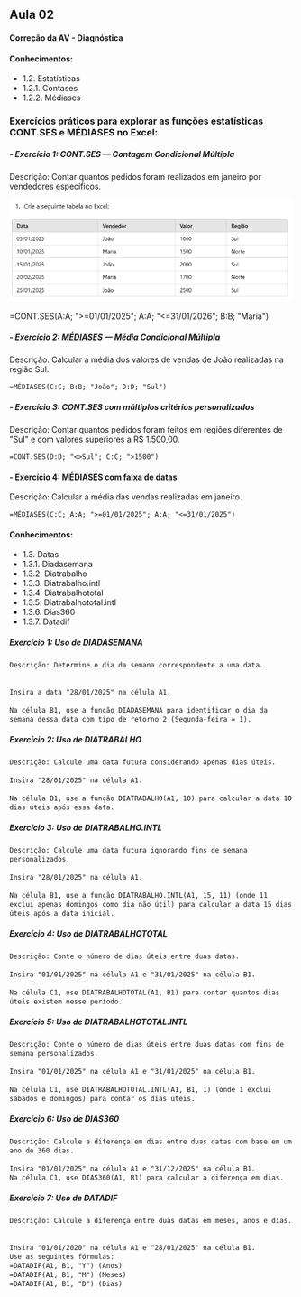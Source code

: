 ## Aula 02
#### Correção da AV - Diagnóstica

#### Conhecimentos:
- 1.2.  Estatísticas 
- 1.2.1.  Contases 
- 1.2.2.  Médiases 

### Exercícios práticos para explorar as funções estatísticas CONT.SES e MÉDIASES no Excel:

##### - Exercício 1: CONT.SES — Contagem Condicional Múltipla
Descrição: Contar quantos pedidos foram realizados em janeiro por vendedores específicos.


![alt text](image.png)

=CONT.SES(A:A; ">=01/01/2025"; A:A; "<=31/01/2026"; B:B; "Maria")

##### - Exercício 2: MÉDIASES — Média Condicional Múltipla
Descrição: Calcular a média dos valores de vendas de João realizadas na região Sul.

```
=MÉDIASES(C:C; B:B; "João"; D:D; "Sul")
```

##### - Exercício 3: CONT.SES com múltiplos critérios personalizados
Descrição: Contar quantos pedidos foram feitos em regiões diferentes de "Sul" e com valores superiores a R$ 1.500,00.

```
=CONT.SES(D:D; "<>Sul"; C:C; ">1500")
```

#### - Exercício 4: MÉDIASES com faixa de datas
Descrição: Calcular a média das vendas realizadas em janeiro.

```
=MÉDIASES(C:C; A:A; ">=01/01/2025"; A:A; "<=31/01/2025")

```

#### Conhecimentos:

- 1.3.   Datas  
- 1.3.1.  Diadasemana 
- 1.3.2.  Diatrabalho 
- 1.3.3.  Diatrabalho.intl 
- 1.3.4.  Diatrabalhototal 
- 1.3.5.  Diatrabalhototal.intl 
- 1.3.6.  Dias360 
- 1.3.7.  Datadif 


##### Exercício 1: Uso de DIADASEMANA
```
Descrição: Determine o dia da semana correspondente a uma data.


Insira a data "28/01/2025" na célula A1.

Na célula B1, use a função DIADASEMANA para identificar o dia da semana dessa data com tipo de retorno 2 (Segunda-feira = 1).
```

##### Exercício 2: Uso de DIATRABALHO
```
Descrição: Calcule uma data futura considerando apenas dias úteis.

Insira "28/01/2025" na célula A1.

Na célula B1, use a função DIATRABALHO(A1, 10) para calcular a data 10 dias úteis após essa data.
```
##### Exercício 3: Uso de DIATRABALHO.INTL
```
Descrição: Calcule uma data futura ignorando fins de semana personalizados.

Insira "28/01/2025" na célula A1.

Na célula B1, use a função DIATRABALHO.INTL(A1, 15, 11) (onde 11 exclui apenas domingos como dia não útil) para calcular a data 15 dias úteis após a data inicial.
```

##### Exercício 4: Uso de DIATRABALHOTOTAL
```
Descrição: Conte o número de dias úteis entre duas datas.

Insira "01/01/2025" na célula A1 e "31/01/2025" na célula B1.

Na célula C1, use DIATRABALHOTOTAL(A1, B1) para contar quantos dias úteis existem nesse período.
```

##### Exercício 5: Uso de DIATRABALHOTOTAL.INTL
```
Descrição: Conte o número de dias úteis entre duas datas com fins de semana personalizados.

Insira "01/01/2025" na célula A1 e "31/01/2025" na célula B1.

Na célula C1, use DIATRABALHOTOTAL.INTL(A1, B1, 1) (onde 1 exclui sábados e domingos) para contar os dias úteis.
```

##### Exercício 6: Uso de DIAS360
```
Descrição: Calcule a diferença em dias entre duas datas com base em um ano de 360 dias.

Insira "01/01/2025" na célula A1 e "31/12/2025" na célula B1.
Na célula C1, use DIAS360(A1, B1) para calcular a diferença em dias.
```
##### Exercício 7: Uso de DATADIF
```
Descrição: Calcule a diferença entre duas datas em meses, anos e dias.


Insira "01/01/2020" na célula A1 e "28/01/2025" na célula B1.
Use as seguintes fórmulas:
=DATADIF(A1, B1, "Y") (Anos)
=DATADIF(A1, B1, "M") (Meses)
=DATADIF(A1, B1, "D") (Dias)
```